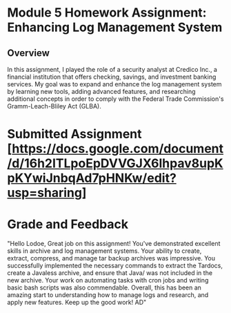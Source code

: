 # Module 5 Homework Assignment: Enhancing Log Management System
## Overview
In this assignment, I played the role of a security analyst at Credico Inc., a financial institution that offers checking, savings, and investment banking services. My goal was to expand and enhance the log management system by learning new tools, adding advanced features, and researching additional concepts in order to comply with the Federal Trade Commission's Gramm-Leach-Bliley Act (GLBA).

# Submitted Assignment [https://docs.google.com/document/d/16h2ITLpoEpDVVGJX6lhpav8upKpKYwiJnbqAd7pHNKw/edit?usp=sharing]

# Grade and Feedback
"Hello Lodoe, Great job on this assignment! You've demonstrated excellent skills in archive and log management systems. Your ability to create, extract, compress, and manage tar backup archives was impressive. You successfully implemented the necessary commands to extract the Tardocs, create a Javaless archive, and ensure that Java/ was not included in the new archive. Your work on automating tasks with cron jobs and writing basic bash scripts was also commendable. Overall, this has been an amazing start to understanding how to manage logs and research, and apply new features. Keep up the good work! AD"
